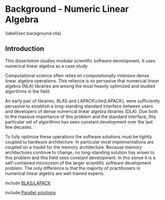 
Background - Numeric Linear Algebra
===================================

\label{sec:background-nla}

Introduction
------------

This dissertation studies modular scientific software development.  It uses numerical linear algebra as a case study. 

Computational science often relies on computationally intensive dense linear algebra operations.  This reliance is so pervasive that numerical linear algebra (NLA) libraries are among the most heavily optimized and studied algorithms in the field.  

An early pair of libraries, BLAS and LAPACK\cite{LAPACK}, were sufficiently pervasive to establish a long-standing standard interface between users and developers of dense numerical linear algebra libraries (DLA).  Due both to the massive importance of this problem and the standard interface, this particular set of algorithms has seen constant development over the last few decades.

To fully optimize these operations the software solutions must be tightly coupled to hardware architecture.  In particular most implementations are coupled on a model for the memory architecture.  Because memory architectures continue to change, no long-standing solution has arisen to this problem and this field sees constant development.  In this sense it is a self-contained microcosm of the larger scientific software development problem.  The only difference is that the majority of practitioners in numerical linear algebra are well trained experts.

include [BLAS/LAPACK](blas-lapack.md)

include [Parallel solutions](blas-lapack-implementations.md)

